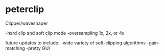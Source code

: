 # peterclip
Clipper/waveshaper

-hard clip and soft clip mode
-oversampling 1x, 2x, or 4x

future updates to include:
-wide variety of soft-clipping algorithms
-gain-matching
-pretty GUI
